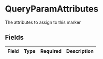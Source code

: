 # QueryParamAttributes

The attributes to assign to this marker


## Fields

| Field       | Type        | Required    | Description |
| ----------- | ----------- | ----------- | ----------- |
